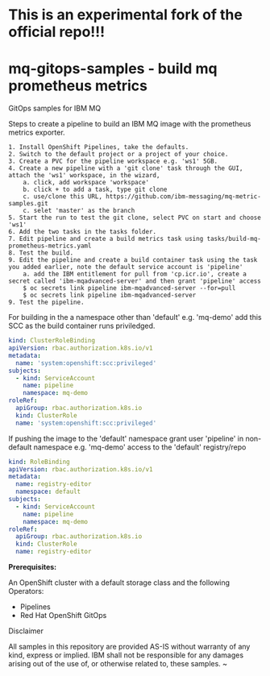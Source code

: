 # This is an experimental fork of the official repo!!!

# mq-gitops-samples - build mq prometheus metrics
GitOps samples for IBM MQ

Steps to create a pipeline to build an IBM MQ image with the prometheus metrics exporter.

	1. Install OpenShift Pipelines, take the defaults.
	2. Switch to the default project or a project of your choice.
	3. Create a PVC for the pipeline workspace e.g. 'ws1' 5GB.
	4. Create a new pipeline with a 'git clone' task through the GUI, attach the 'ws1' workspace, in the wizard,
		a. click, add workspace 'workspace'
        b. click + to add a task, type git clone
		c. use/clone this URL, https://github.com/ibm-messaging/mq-metric-samples.git
		c. selet 'master' as the branch
	5. Start the run to test the git clone, select PVC on start and choose 'ws1'
    6. Add the two tasks in the tasks folder.
	7. Edit pipeline and create a build metrics task using tasks/build-mq-prometheus-metrics.yaml
    8. Test the build.
	9. Edit the pipeline and create a build container task using the task you added earlier, note the default service account is 'pipeline'
		a. add the IBM entitlement for pull from 'cp.icr.io', create a secret called 'ibm-mqadvanced-server' and then grant 'pipeline' access
		$ oc secrets link pipeline ibm-mqadvanced-server --for=pull
		$ oc secrets link pipeline ibm-mqadvanced-server
    9. Test the pipeline.
	
For building in the a namespace other than 'default' e.g. 'mq-demo' add this SCC as the build container runs priviledged.

```yaml
kind: ClusterRoleBinding
apiVersion: rbac.authorization.k8s.io/v1
metadata:
  name: 'system:openshift:scc:privileged'
subjects:
  - kind: ServiceAccount
    name: pipeline
    namespace: mq-demo
roleRef:
  apiGroup: rbac.authorization.k8s.io
  kind: ClusterRole
  name: 'system:openshift:scc:privileged'
```


If pushing the image to the 'default' namespace grant user 'pipeline' in non-default namespace e.g. 'mq-demo' access to the 'default' registry/repo


```yaml
kind: RoleBinding
apiVersion: rbac.authorization.k8s.io/v1
metadata:
  name: registry-editor
  namespace: default
subjects:
  - kind: ServiceAccount
    name: pipeline
    namespace: mq-demo
roleRef:
  apiGroup: rbac.authorization.k8s.io
  kind: ClusterRole
  name: registry-editor
```


**Prerequisites:**

An OpenShift cluster with a default storage class and the following Operators:

- Pipelines
- Red Hat OpenShift GitOps


Disclaimer

All samples in this repository are provided AS-IS without warranty of any kind, express or implied.  IBM shall not be responsible for any damages arising out of the use of, or otherwise related to, these samples.
~        

